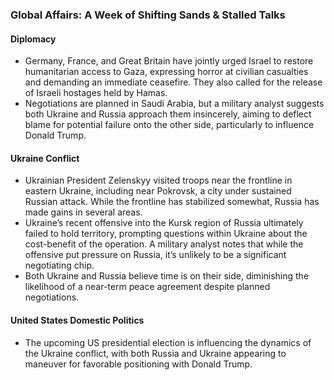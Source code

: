 ### Global Affairs: A Week of Shifting Sands & Stalled Talks

#### Diplomacy
- Germany, France, and Great Britain have jointly urged Israel to restore humanitarian access to Gaza, expressing horror at civilian casualties and demanding an immediate ceasefire. They also called for the release of Israeli hostages held by Hamas.
- Negotiations are planned in Saudi Arabia, but a military analyst suggests both Ukraine and Russia approach them insincerely, aiming to deflect blame for potential failure onto the other side, particularly to influence Donald Trump.

#### Ukraine Conflict
- Ukrainian President Zelenskyy visited troops near the frontline in eastern Ukraine, including near Pokrovsk, a city under sustained Russian attack. While the frontline has stabilized somewhat, Russia has made gains in several areas.
- Ukraine’s recent offensive into the Kursk region of Russia ultimately failed to hold territory, prompting questions within Ukraine about the cost-benefit of the operation. A military analyst notes that while the offensive put pressure on Russia, it’s unlikely to be a significant negotiating chip.
- Both Ukraine and Russia believe time is on their side, diminishing the likelihood of a near-term peace agreement despite planned negotiations.

#### United States Domestic Politics
- The upcoming US presidential election is influencing the dynamics of the Ukraine conflict, with both Russia and Ukraine appearing to maneuver for favorable positioning with Donald Trump.